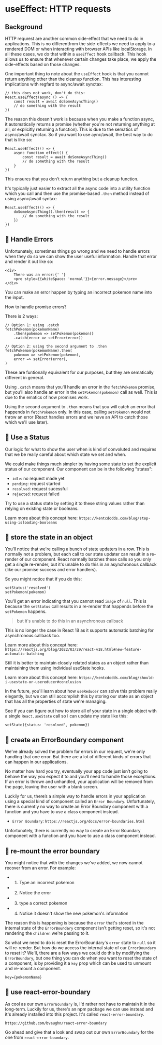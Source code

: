 # useEffect: HTTP requests

## Background

HTTP requrest are another common side-effect that we need to do in applications. This is no differentfrom the side-effects we need to apply to a rendered DOM or when interacting with browser APIs like localStorage. In all these cases, we do that within a `useEffect` hook callback. This hook allows us to ensure that whenever certain changes take place, we apply the side-effects based on those changes.

One important thing to note about the `useEffect` hook is that you cannot return anything other than the cleanup function. This has interesting implications with regfard to async/await synctax:

```JSX
// this does not work, don't do this:
React.useEffect(async () => {
    const result = await doSomeAsyncThing()
    // do something with the result
})
```

The reason this doesn't work is because when you make a function async, it automatically returns a promise (whether you're not returning anything at all, or explicitly returning a function). This is due to the sematics of async/await synctax. So if you want to use aync/await, the best way to do that is like so:

```JSX
React.useEffect(() => {
    async function effect() {
        const result = await doSomeAsyncThing()
        // do something with the result
    }
})
```

This ensures that you don't return anything but a cleanup function.

It's typically just easier to extract all the async code into a utility function which you call and then use the promise-based `.then` method instead of using async/await syntax:

```JSX
React.useEffect(() => {
    doSomeAsyncThing().then(result => {
        // do something with the result
    })
})
```

## 💯 Handle Errors

Unfortunately, sometimes things go wrong and we need to handle errors when they do so we can show the user useful information. Handle that error and render it out like so:

```JSX
<div>
    There was an error:{' '}
    <pre style={{whiteSpace: 'normal'}}>{error.message}</pre>
</div>
```

You can make an error happen by typing an incorrect pokemon name into the input.

How to handle promise errors?

There is 2 ways:

```JSX
// Option 1: using .catch
fetchPokemon(pokemonName)
    .then(pokemon => setPokemon(pokemon))
    .catch(error => setError(error))

// Option 2: using the second argument to .then
fetchPokemon(pokemonName).then(
    pokemon => setPokemon(pokemon),
    error => setError(error),
)
```

These are funtionally equivalent for our purposes, but they are sematically different in general.

Using `.catch` means that you'll handle an error in the `fetchPokemon` promise, but you'll also handle an error in the `setPokemon(pokemon)` call as well. This is due to the ematics of how promises work.

Using the second argument to `.then` means that you will catch an error that happends in `fetchPokemon` only. In this case, calling `setPokemon` would not throw an error (React handles errors and we have an API to catch those which we'll use later).

## 💯 Use a Status

Our logic for what to show the user when is kind of convoluted and requires that we be really careful about which state we set and when.

We could make things much simpler by having some state to set the explicit status of our component. Our component can be in the following "states":

- `idle`: no request made yet
- `pending`: request started
- `resolved`: request sucessful
- `rejected`: request failed

Try to use a status state by setting it to these string values rather than relying on existing state or booleans.

Learn more about this concept here: `https://kentcdodds.com/blog/stop-using-isloading-booleans`

## 💯 store the state in an object

You'll notice that we're calling a bunch of state updaters in a row. This is normally not a problem, but each call to our state updater can result in a re-render of our component. React normally batches these calls so you only get a single re-render, but it's unable to do this in an asynchronous callback (like our promise success and error handlers).

So you might notice that if you do this:

```JSX
setStatus('resolved')
setPokemon(pokemon)
```

You'll get an error indicating that you cannot read `image` of `null`. This is because the `setStatus` call results in a re-render that happends before the `setPokemon` happens.

> but it's unable to do this in an asynchronous callback

This is no longer the case in React 18 as it supports automatic batching for asynchronous callback too.

Learn more about this concept here: `https://reactjs.org/blog/2022/03/29/react-v18.html#new-feature-automatic-batching`

Still it is better to maintain closely related states as an object rather than maintaining them using individual useState hooks.

Learn more about this concept here: `https://kentcdodds.com/blog/should-i-usestate-or-usereducer#conclusion`

In the future, you'll learn about how `useReducer` can solve this problem really elegantly, but we can still accomplish this by storing our state as an object that has all the properties of state we're managing.

See if you can figure out how to store all of your state in a single object with a single `React.useState` call so I can update my state like this:

```JSX
setState({status: 'resolved', pokemon})
```

## 💯 create an ErrorBoundary component

We've already solved the problem for errors in our request, we're only handling that one error. But there are a lot of different kinds of errors that can happen in our applications.

No matter how hard you try, eventually your app code just isn’t going to behave the way you expect it to and you’ll need to handle those exceptions. If an error is thrown and unhandled, your application will be removed from the page, leaving the user with a blank screen.

Luckily for us, there’s a simple way to handle errors in your application using a special kind of component called an `Error Boundary`. Unfortunately, there is currently no way to create an Error Boundary component with a function and you have to use a class component instead.

- `Error Boundary`: `https://reactjs.org/docs/error-boundaries.html`

Unfortunately, there is currently no way to create an Error Boundary component with a function and you have to use a class component instead.

## 💯 re-mount the error boundary

You might notice that with the changes we've added, we now cannot recover from an error. For example:

- 1. Type an incorrect pokemon
- 2. Notice the error
- 3. type a correct pokemon
- 4. Notice it doesn't show the new pokemon's information

The reason this is happening is because the `error` that's stored in the internal state of the `ErrorBoundary` component isn't getting reset, so it's not rendering the `children` we're passing to it.

So what we need to do is reset the ErrorBoundary's `error` state to `null` so it will re-render. But how do we access the internal state of our `ErrorBoundary` to reset it? We'll, there are a few ways we could do this by modifying the `ErrorBoundary`, but one thing you can do when you want to reset the state of a component, is by providing it a `key` prop which can be used to unmount and re-mount a component.

`key={pokemonName}`

## 💯 use react-error-boundary

As cool as our own `ErrorBoundary` is, I'd rather not have to maintain it in the long-term. Luckily for us, there's an npm package we can use instead and it's already installed into this project. It's called `react-error-boundary`.

`https://github.com/bvaughn/react-error-boundary`

Go ahead and give that a look and swap out our own `ErrorBoundary` for the one from `react-error-boundary`.
